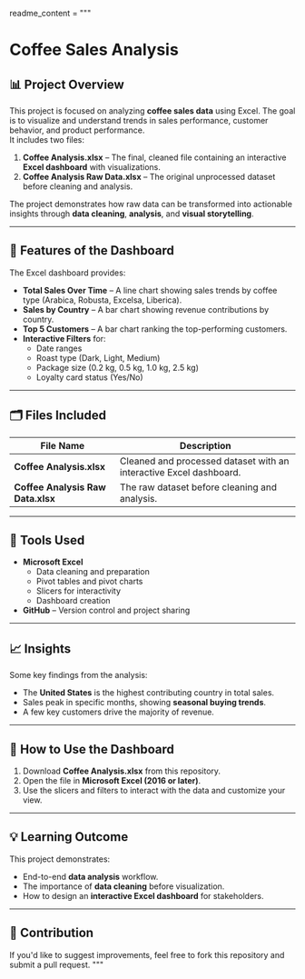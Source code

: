 readme_content = """
# Coffee Sales Analysis  

## 📊 Project Overview  
This project is focused on analyzing **coffee sales data** using Excel. The goal is to visualize and understand trends in sales performance, customer behavior, and product performance.  
It includes two files:  

1. **Coffee Analysis.xlsx** – The final, cleaned file containing an interactive **Excel dashboard** with visualizations.  
2. **Coffee Analysis Raw Data.xlsx** – The original unprocessed dataset before cleaning and analysis.

The project demonstrates how raw data can be transformed into actionable insights through **data cleaning**, **analysis**, and **visual storytelling**.

---

## 🚀 Features of the Dashboard
The Excel dashboard provides:
- **Total Sales Over Time** – A line chart showing sales trends by coffee type (Arabica, Robusta, Excelsa, Liberica).  
- **Sales by Country** – A bar chart showing revenue contributions by country.  
- **Top 5 Customers** – A bar chart ranking the top-performing customers.  
- **Interactive Filters** for:
  - Date ranges
  - Roast type (Dark, Light, Medium)
  - Package size (0.2 kg, 0.5 kg, 1.0 kg, 2.5 kg)
  - Loyalty card status (Yes/No)

---

## 🗂️ Files Included
| File Name | Description |
|------------|-------------|
| **Coffee Analysis.xlsx** | Cleaned and processed dataset with an interactive Excel dashboard. |
| **Coffee Analysis Raw Data.xlsx** | The raw dataset before cleaning and analysis. |

---

## 🔧 Tools Used
- **Microsoft Excel**  
  - Data cleaning and preparation  
  - Pivot tables and pivot charts  
  - Slicers for interactivity  
  - Dashboard creation  
- **GitHub** – Version control and project sharing

---

## 📈 Insights
Some key findings from the analysis:
- The **United States** is the highest contributing country in total sales.  
- Sales peak in specific months, showing **seasonal buying trends**.  
- A few key customers drive the majority of revenue.

---

## 🧩 How to Use the Dashboard
1. Download **Coffee Analysis.xlsx** from this repository.  
2. Open the file in **Microsoft Excel (2016 or later)**.  
3. Use the slicers and filters to interact with the data and customize your view.  

---

## 💡 Learning Outcome
This project demonstrates:
- End-to-end **data analysis** workflow.
- The importance of **data cleaning** before visualization.
- How to design an **interactive Excel dashboard** for stakeholders.

---

## 🤝 Contribution
If you'd like to suggest improvements, feel free to fork this repository and submit a pull request.
"""


